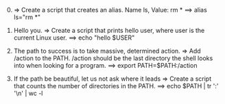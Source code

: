 0. <o> => Create a script that creates an alias. Name ls, Value: rm *
==> alias ls="rm *"

1. Hello you. => Create a script that prints hello user, where user is the current Linux user.
==> echo "hello $USER"

2. The path to success is to take massive, determined action. => Add /action to the PATH. /action should be the last directory the shell looks into when looking for a program.
==> export PATH=$PATH:/action

3. If the path be beautiful, let us not ask where it leads => Create a script that counts the number of directories in the PATH.
==> echo $PATH | tr ':' '\n' | wc -l
